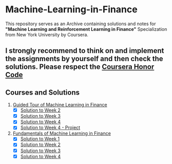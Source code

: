 # Machine-Learning-in-Finance
This repository serves as an Archive containing solutions and notes for **"Machine Learning and Reinforcement Learning in Finance"** Specialization from New York University by Coursera. 

## I strongly recommend to think on and implement the assignments by yourself and then check the solutions. Please respect the [Coursera Honor Code](https://learner.coursera.help/hc/en-us/articles/209818863)

## Courses and Solutions
1. [Guided Tour of Machine Learning in Finance](https://www.coursera.org/learn/guided-tour-machine-learning-finance)
   - [x] [Solution to Week 2](https://github.com/berserkhmdvhb/Machine-Learning-in-Finance/blob/main/Course%201/Assignments/2-Euclidian_Distance_m1_ex1_v4-newV.ipynb)
   - [x] [Solution to Week 3](https://github.com/berserkhmdvhb/Machine-Learning-in-Finance/blob/main/Course%201/Assignments/3-linear_regress_m1_ex2_v4-newV2.ipynb)
   - [x] [Solution to Week 4](https://github.com/berserkhmdvhb/Machine-Learning-in-Finance/blob/main/Course%201/Assignments/4-Tobit_regression_m1_ex3_v4-newV.ipynb)
   - [x] [Solution to Week 4 - Project](https://github.com/berserkhmdvhb/Machine-Learning-in-Finance/blob/main/Course%201/Assignments/5-Bank_failure_m1_ex4_v4-newV.ipynb)   
2. [Fundamentals of Machine Learning in Finance](https://www.coursera.org/learn/fundamentals-machine-learning-in-finance)
   - [x] [Solution to Week 1](https://github.com/berserkhmdvhb/Machine-Learning-in-Finance/blob/main/Course%202/Assignments/1-Bank_failure_rand_forests_m2_ex2.ipynb)
   - [x] [Solution to Week 2](https://github.com/berserkhmdvhb/Machine-Learning-in-Finance/blob/main/Course%202/Assignments/2-pca_eigen_portfolios_m2_ex3.ipynb)
   - [x] [Solution to Week 3](https://github.com/berserkhmdvhb/Machine-Learning-in-Finance/blob/main/Course%202/Assignments/3-DJI_tSNE_m2_ex4_corrected.ipynb)
   - [x] [Solution to Week 4](https://github.com/berserkhmdvhb/Machine-Learning-in-Finance/blob/main/Course%202/Assignments/4-absorp_ratio_m2_ex5.ipynb)
